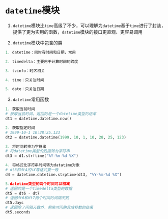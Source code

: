 # `datetime`模块

1. `datetime`模块比`time`高级了不少，可以理解为`datetime`基于`time`进行了封装，提供了更为实用的函数，`datetime`模块的接口更直观、更容易调用

2. `datetime`模块中包含的类
```python
1. datetime：同时有时间和日期，常用

2. timedelta：主要用于计算时间的跨度

3. tzinfo：时区相关

4. time：只关注时间

5. date：只关注日期
```

3. `datetime`常用函数
```python
1. 获取当前时间
# 获取当前时间，返回的是一个datetime类型的结果
dt1 = datetime.datetime.now()

2. 获取指定时间
# 1999-10-1 10:28:25.123
dt2 = datetime.datetime(1999, 10, 1, 10, 28, 25, 123)

3. 将时间转换为字符串
# 将datetime类型的数据转为字符串
dt3 = d1.strftime("%Y-%m-%d %X")

4. 将格式化字符串时间转为datatime对象
# dt3和dt4的%Y等格式要一致
d4 = datetime.datetime.strptime(dt3, "%Y-%m-%d %X")

5.datetime类型的两个时间可以相减
# 返回的是一个timedelta类型的数据
dt5 = dt6 - dt7
# 返回dt6和dt7两个时间的间隔天数
dt5.days
# 返回除了间隔天数外，剩余时间换算成秒数的结果
dt5.seconds
```






